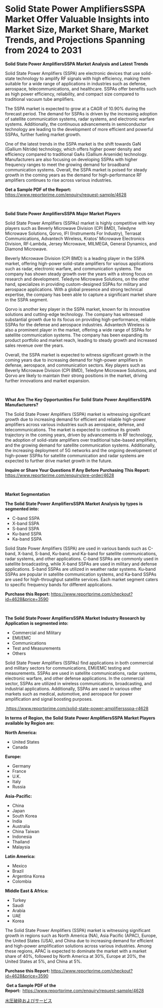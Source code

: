 <p><h1>Solid State Power AmplifiersSSPA Market Offer Valuable Insights into Market Size, Market Share, Market Trends, and Projections Spanning from 2024 to 2031</h1></p><p><strong>Solid State Power AmplifiersSSPA Market Analysis and Latest Trends</strong></p>
<p><p>Solid State Power Amplifiers (SSPA) are electronic devices that use solid-state technology to amplify RF signals with high efficiency, making them suitable for a wide range of applications in industries such as defense, aerospace, telecommunications, and healthcare. SSPAs offer benefits such as high power efficiency, reliability, and compact size compared to traditional vacuum tube amplifiers.</p><p>The SSPA market is expected to grow at a CAGR of 10.90% during the forecast period. The demand for SSPAs is driven by the increasing adoption of satellite communication systems, radar systems, and electronic warfare systems. Additionally, the continuous advancements in semiconductor technology are leading to the development of more efficient and powerful SSPAs, further fueling market growth.</p><p>One of the latest trends in the SSPA market is the shift towards GaN (Gallium Nitride) technology, which offers higher power density and efficiency compared to traditional GaAs (Gallium Arsenide) technology. Manufacturers are also focusing on developing SSPAs with higher frequency ranges to meet the growing demand for broadband communication systems. Overall, the SSPA market is poised for steady growth in the coming years as the demand for high-performance RF amplifiers continues to rise across various industries.</p></p>
<p><strong>Get a Sample PDF of the Report:&nbsp;</strong> <a href="https://www.reportprime.com/enquiry/request-sample/4628">https://www.reportprime.com/enquiry/request-sample/4628</a></p>
<p>&nbsp;</p>
<p><strong>Solid State Power AmplifiersSSPA Major Market Players</strong></p>
<p><p>Solid State Power Amplifiers (SSPAs) market is highly competitive with key players such as Beverly Microwave Division (CPI BMD), Teledyne Microwave Solutions, Qorvo, IFI (Instruments For Industry), Terrasat Communications, Advantech Wireless, Kratos’ Microwave Electronics Division, RF‐Lambda, Jersey Microwave, MILMEGA, General Dynamics, and Diamond Microwave.</p><p>Beverly Microwave Division (CPI BMD) is a leading player in the SSPA market, offering high-power solid-state amplifiers for various applications such as radar, electronic warfare, and communication systems. The company has shown steady growth over the years with a strong focus on research and development. Teledyne Microwave Solutions, on the other hand, specializes in providing custom-designed SSPAs for military and aerospace applications. With a global presence and strong technical expertise, the company has been able to capture a significant market share in the SSPA segment.</p><p>Qorvo is another key player in the SSPA market, known for its innovative solutions and cutting-edge technology. The company has witnessed substantial growth due to its focus on providing high-performance, reliable SSPAs for the defense and aerospace industries. Advantech Wireless is also a prominent player in the market, offering a wide range of SSPAs for satellite communication systems. The company has been expanding its product portfolio and market reach, leading to steady growth and increased sales revenue over the years.</p><p>Overall, the SSPA market is expected to witness significant growth in the coming years due to increasing demand for high-power amplifiers in defense, aerospace, and communication sectors. Key players such as Beverly Microwave Division (CPI BMD), Teledyne Microwave Solutions, and Qorvo are likely to maintain their strong positions in the market, driving further innovations and market expansion.</p></p>
<p>&nbsp;</p>
<p><strong>What Are The Key Opportunities For Solid State Power AmplifiersSSPA Manufacturers?</strong></p>
<p><p>The Solid State Power Amplifiers (SSPA) market is witnessing significant growth due to increasing demand for efficient and reliable high-power amplifiers across various industries such as aerospace, defense, and telecommunications. The market is expected to continue its growth trajectory in the coming years, driven by advancements in RF technology, the adoption of solid-state amplifiers over traditional tube-based amplifiers, and the growing demand for satellite communication systems. Additionally, the increasing deployment of 5G networks and the ongoing development of high-power SSPAs for satellite communication and radar systems are expected to further drive market growth in the future.</p></p>
<p><strong>Inquire or Share Your Questions If Any Before Purchasing This Report:</strong> <a href="https://www.reportprime.com/enquiry/pre-order/4628">https://www.reportprime.com/enquiry/pre-order/4628</a></p>
<p>&nbsp;</p>
<p><strong>Market Segmentation</strong></p>
<p><strong>The Solid State Power AmplifiersSSPA Market Analysis by types is segmented into:</strong></p>
<p><ul><li>C-band SSPA</li><li>X-band SSPA</li><li>S-band SSPA</li><li>Ku-band SSPA</li><li>Ka-band SSPA</li></ul></p>
<p><p>Solid State Power Amplifiers (SSPA) are used in various bands such as C-band, X-band, S-band, Ku-band, and Ka-band for satellite communications, radar systems, and other applications. C-band SSPAs are commonly used in satellite broadcasting, while X-band SSPAs are used in military and defense applications. S-band SSPAs are utilized in weather radar systems. Ku-band SSPAs are popular in satellite communication systems, and Ka-band SSPAs are used for high-throughput satellite services. Each market segment caters to specific frequency bands for different applications.</p></p>
<p><strong>Purchase this Report:&nbsp;</strong><a href="https://www.reportprime.com/checkout?id=4628&price=3590">https://www.reportprime.com/checkout?id=4628&price=3590</a></p>
<p>&nbsp;</p>
<p><strong>The Solid State Power AmplifiersSSPA Market Industry Research by Application is segmented into:</strong></p>
<p><ul><li>Commercial and Military</li><li>EMI/EMC</li><li>Communications</li><li>Test and Measurements</li><li>Others</li></ul></p>
<p><p>Solid State Power Amplifiers (SSPAs) find applications in both commercial and military sectors for communications, EMI/EMC testing and measurements. SSPAs are used in satellite communications, radar systems, electronic warfare, and other defense applications. In the commercial sector, SSPAs are utilized in wireless communications, broadcasting, and industrial applications. Additionally, SSPAs are used in various other markets such as medical, automotive, and aerospace for power amplification and signal boosting purposes.</p></p>
<p><a href="https://www.reportprime.com/solid-state-power-amplifierssspa-r4628">&nbsp;https://www.reportprime.com/solid-state-power-amplifierssspa-r4628</a></p>
<p><strong>In terms of Region, the Solid State Power AmplifiersSSPA Market Players available by Region are:</strong></p>
<p>
    <p> <strong> North America: </strong>
        <ul>
            <li>United States</li>
            <li>Canada</li>
        </ul>
        </p> 
    <p> <strong> Europe: </strong>
        <ul>
            <li>Germany</li>
            <li>France</li>
            <li>U.K.</li>
            <li>Italy</li>
            <li>Russia</li>
        </ul>
        </p> 
    <p> <strong> Asia-Pacific: </strong>
        <ul>
            <li>China</li>
            <li>Japan</li>
            <li>South Korea</li>
            <li>India</li>
            <li>Australia</li>
            <li>China Taiwan</li>
            <li>Indonesia</li>
            <li>Thailand</li>
            <li>Malaysia</li>
        </ul>
        </p> 
    <p> <strong> Latin America: </strong>
        <ul>
            <li>Mexico</li>
            <li>Brazil</li>
            <li>Argentina Korea</li>
            <li>Colombia</li>
        </ul>
        </p> 
    <p> <strong> Middle East & Africa: </strong>
        <ul>
            <li>Turkey</li>
            <li>Saudi</li>
            <li>Arabia</li>
            <li>UAE</li>
            <li>Korea</li>
        </ul>
    </p>
    </p>
<p><p>The Solid State Power Amplifiers (SSPA) market is witnessing significant growth in regions such as North America (NA), Asia Pacific (APAC), Europe, the United States (USA), and China due to increasing demand for efficient and high-power amplification solutions across various industries. Among these regions, APAC is expected to dominate the market with a market share of 40%, followed by North America at 30%, Europe at 20%, the United States at 5%, and China at 5%.</p></p>
<p><strong>Purchase this Report: </strong><a href="https://www.reportprime.com/checkout?id=4628&price=3590">https://www.reportprime.com/checkout?id=4628&price=3590</a></p>
<p>&nbsp;<strong>Get a Sample PDF of the Report:&nbsp;&nbsp;</strong><a href="https://www.reportprime.com/enquiry/request-sample/4628">https://www.reportprime.com/enquiry/request-sample/4628</a></p>
<p><strong></strong></p>
<p><p><a href="https://github.com/sghwr779811674/Market-Research-Report-List-4/blob/main/211498283968.md">水圧破砕およびサービス</a></p></p>